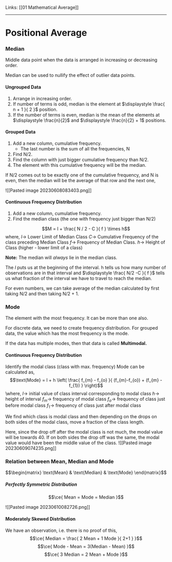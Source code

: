 Links: [[01 Mathematical Average]]
___
# Positional Average
### Median 
Middle data point when the data is arranged in increasing or decreasing order.

Median can be used to nullify the effect of outlier data points. 

#### Ungrouped Data
1. Arrange in increasing order.
1. If number of terms is odd, median is the element at $\displaystyle \frac{ n + 1 }{ 2 }$ position.
2. If the number of terms is even, median is the mean of the elements at $\displaystyle \frac{n}{2}$ and $\displaystyle \frac{n}{2} + 1$ positions.

#### Grouped Data
1. Add a new column, cumulative frequency. 
	- The last number is the sum of all the frequencies, N 
2. Find N/2.
3. Find the column with just bigger cumulative frequency than N/2.
4. The element with this cumulative frequency will be the median.

If N/2 comes out to be exactly one of the cumulative frequency, and N is even, then the median will be the average of that row and the next one,

![[Pasted image 20230608083403.png]]


#### Continuous Frequency Distribution
1. Add a new column, cumulative frequency. 
2. Find the median class (the one with frequency just bigger than N/2)
  
$$M = l + \frac{ N / 2 - C }{ f } \times h$$
where,
$l \to$ Lower Limit of Median Class
$C \to$ Cumulative Frequency of the class preceding Median Class
$f \to$ Frequency of Median Class.
$h \to$ Height of Class (higher - lower limit of a class)

**Note:** The median will *always* lie in the median class.

The $l$ puts us at the beginning of the interval. h tells us how many number of observations are in that interval and $\displaystyle \frac{ N/2 -C }{ f }$ tells us what fraction of the interval we have to travel to reach the median. 

For even numbers, we can take average of the median calculated by first taking N/2 and then taking N/2 + 1.

### Mode
The element with the most frequency. It can be more than one also. 

For discrete data, we need to create frequency distribution. For grouped data, the value which has the most frequency is the mode. 

If the data has multiple modes, then that data is called **Multimodal.**

#### Continuous Frequency Distribution 
Identify the modal class (class with max. frequency)
Mode can be calculated as,
$$\text{Mode} = l + h \left( \frac{ f_{m} - f_{o} }{ (f_{m}-f_{o}) + (f_{m} - f_{1}) } \right)$$
\where,
$l\to$ initial value of class interval corresponding to modal class
$h \to$ height of interval
$f_{m} \to$ frequency of modal class
$f_{o} \to$ frequency of class just before modal class
$f_{1} \to$ frequency of class just after modal class

We find which class is modal class and then depending on the drops on both sides of the modal class, move a fraction of the class length. 

Here, since the drop off after the modal class is not much, the modal value will be towards 40. If on both sides the drop off was the same, the modal value would have been the middle value of the class.
![[Pasted image 20230609074235.png]]

### Relation between Mean, Median and Mode

$$\begin{matrix}
\text{Mean} & \text{Median} & \text{Mode} 
\end{matrix}$$

##### Perfectly Symmetric Distribution
$$\ce{ Mean = Mode = Median }$$

![[Pasted image 20230610082726.png]]

#### Moderately Skewed Distribution
We have an observation, i.e. there is no proof of this,
$$\ce{ Median = \frac{ 2 Mean + 1 Mode }{ 2+1 } }$$
$$\ce{ Mode - Mean = 3(Median - Mean) }$$
$$\ce{ 3 Median = 2 Mean + Mode }$$
